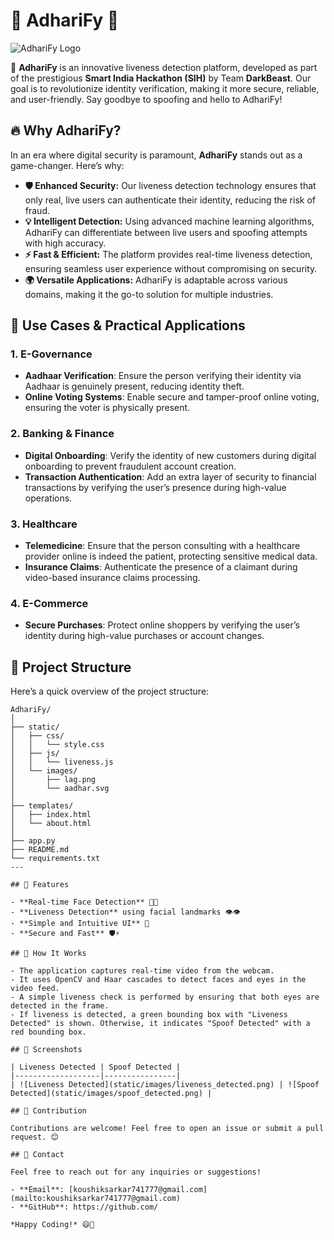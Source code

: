 # 🌟 **AdhariFy** 🌟

![AdhariFy Logo](static/images/lag.png)

🚀 **AdhariFy** is an innovative liveness detection platform, developed as part of the prestigious **Smart India Hackathon (SIH)** by Team **DarkBeast**. Our goal is to revolutionize identity verification, making it more secure, reliable, and user-friendly. Say goodbye to spoofing and hello to AdhariFy!

## 🔥 **Why AdhariFy?**

In an era where digital security is paramount, **AdhariFy** stands out as a game-changer. Here’s why:

- **🛡️ Enhanced Security:** Our liveness detection technology ensures that only real, live users can authenticate their identity, reducing the risk of fraud.
- **💡 Intelligent Detection:** Using advanced machine learning algorithms, AdhariFy can differentiate between live users and spoofing attempts with high accuracy.
- **⚡ Fast & Efficient:** The platform provides real-time liveness detection, ensuring seamless user experience without compromising on security.
- **🌍 Versatile Applications:** AdhariFy is adaptable across various domains, making it the go-to solution for multiple industries.

## 🚀 **Use Cases & Practical Applications**

### 1. **E-Governance**
   - **Aadhaar Verification**: Ensure the person verifying their identity via Aadhaar is genuinely present, reducing identity theft.
   - **Online Voting Systems**: Enable secure and tamper-proof online voting, ensuring the voter is physically present.

### 2. **Banking & Finance**
   - **Digital Onboarding**: Verify the identity of new customers during digital onboarding to prevent fraudulent account creation.
   - **Transaction Authentication**: Add an extra layer of security to financial transactions by verifying the user’s presence during high-value operations.

### 3. **Healthcare**
   - **Telemedicine**: Ensure that the person consulting with a healthcare provider online is indeed the patient, protecting sensitive medical data.
   - **Insurance Claims**: Authenticate the presence of a claimant during video-based insurance claims processing.

### 4. **E-Commerce**
   - **Secure Purchases**: Protect online shoppers by verifying the user’s identity during high-value purchases or account changes.

## 🔧 **Project Structure**

Here’s a quick overview of the project structure:

```
AdhariFy/
│
├── static/
│   ├── css/
│   │   └── style.css
│   ├── js/
│   │   └── liveness.js
│   └── images/
│       ├── lag.png
│       └── aadhar.svg
│
├── templates/
│   ├── index.html
│   └── about.html
│
├── app.py
├── README.md
└── requirements.txt
---

## 🚀 Features

- **Real-time Face Detection** 🧑‍💻
- **Liveness Detection** using facial landmarks 👁️👁️
- **Simple and Intuitive UI** 🎨
- **Secure and Fast** 🛡️⚡

## 🎯 How It Works

- The application captures real-time video from the webcam.
- It uses OpenCV and Haar cascades to detect faces and eyes in the video feed.
- A simple liveness check is performed by ensuring that both eyes are detected in the frame.
- If liveness is detected, a green bounding box with "Liveness Detected" is shown. Otherwise, it indicates "Spoof Detected" with a red bounding box.

## 📸 Screenshots

| Liveness Detected | Spoof Detected |
|-------------------|----------------|
| ![Liveness Detected](static/images/liveness_detected.png) | ![Spoof Detected](static/images/spoof_detected.png) |

## 🌟 Contribution

Contributions are welcome! Feel free to open an issue or submit a pull request. 😊

## 💬 Contact

Feel free to reach out for any inquiries or suggestions!

- **Email**: [koushiksarkar741777@gmail.com](mailto:koushiksarkar741777@gmail.com)
- **GitHub**: https://github.com/

*Happy Coding!* 😄🚀
